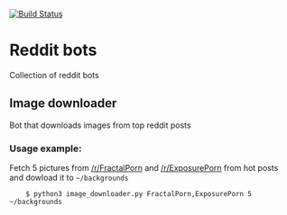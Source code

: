 
[![Build Status](https://travis-ci.org/jcsongor/reddit_bots.svg?branch=master)](https://travis-ci.org/jcsongor/reddit_bots)

# Reddit bots
Collection of reddit bots

## Image downloader
Bot that downloads images from top reddit posts

### Usage example:
Fetch 5 pictures from [/r/FractalPorn](https://reddit.com/r/FractalPorn) and [/r/ExposurePorn](https://reddit.com/r/ExposurePorn) from hot posts and dowload it to `~/backgrounds`

```shell
    $ python3 image_downloader.py FractalPorn,ExposurePorn 5 ~/backgrounds
```
